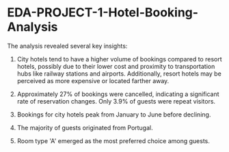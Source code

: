 # EDA-PROJECT-1-Hotel-Booking-Analysis

The analysis revealed several key insights:

1) City hotels tend to have a higher volume of bookings compared to resort hotels, possibly due to their lower cost and proximity to transportation hubs like railway stations and airports. Additionally, resort hotels may be perceived as more expensive or located farther away.

2) Approximately 27% of bookings were cancelled, indicating a significant rate of reservation changes. Only 3.9% of guests were repeat visitors.

3) Bookings for city hotels peak from January to June before declining.

4) The majority of guests originated from Portugal.

5) Room type 'A' emerged as the most preferred choice among guests.
